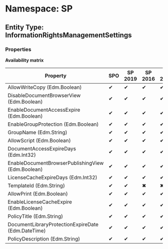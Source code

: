 # Namespace: SP
## Entity Type: InformationRightsManagementSettings

### Properties

**Availability matrix**

Property | SPO | SP 2019 | SP 2016 | SP 2013
----------|-----|---------|---------|--------
AllowWriteCopy (Edm.Boolean) | ✔ | ✔ | ✔ | ✔
DisableDocumentBrowserView (Edm.Boolean) | ✔ | ✔ | ✔ | ✔
EnableDocumentAccessExpire (Edm.Boolean) | ✔ | ✔ | ✔ | ✔
EnableGroupProtection (Edm.Boolean) | ✔ | ✔ | ✔ | ✔
GroupName (Edm.String) | ✔ | ✔ | ✔ | ✔
AllowScript (Edm.Boolean) | ✔ | ✔ | ✔ | ✔
DocumentAccessExpireDays (Edm.Int32) | ✔ | ✔ | ✔ | ✔
EnableDocumentBrowserPublishingView (Edm.Boolean) | ✔ | ✔ | ✔ | ✔
LicenseCacheExpireDays (Edm.Int32) | ✔ | ✔ | ✔ | ✔
TemplateId (Edm.String) | ✔ | ✔ | ✖ | ✖
AllowPrint (Edm.Boolean) | ✔ | ✔ | ✔ | ✔
EnableLicenseCacheExpire (Edm.Boolean) | ✔ | ✔ | ✔ | ✔
PolicyTitle (Edm.String) | ✔ | ✔ | ✔ | ✔
DocumentLibraryProtectionExpireDate (Edm.DateTime) | ✔ | ✔ | ✔ | ✔
PolicyDescription (Edm.String) | ✔ | ✔ | ✔ | ✔

